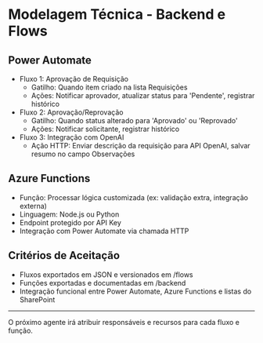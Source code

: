# Modelagem Técnica - Backend e Flows

## Power Automate
- Fluxo 1: Aprovação de Requisição
  - Gatilho: Quando item criado na lista Requisições
  - Ações: Notificar aprovador, atualizar status para 'Pendente', registrar histórico
- Fluxo 2: Aprovação/Reprovação
  - Gatilho: Quando status alterado para 'Aprovado' ou 'Reprovado'
  - Ações: Notificar solicitante, registrar histórico
- Fluxo 3: Integração com OpenAI
  - Ação HTTP: Enviar descrição da requisição para API OpenAI, salvar resumo no campo Observações

## Azure Functions
- Função: Processar lógica customizada (ex: validação extra, integração externa)
- Linguagem: Node.js ou Python
- Endpoint protegido por API Key
- Integração com Power Automate via chamada HTTP

## Critérios de Aceitação
- Fluxos exportados em JSON e versionados em /flows
- Funções exportadas e documentadas em /backend
- Integração funcional entre Power Automate, Azure Functions e listas do SharePoint

---

O próximo agente irá atribuir responsáveis e recursos para cada fluxo e função.
